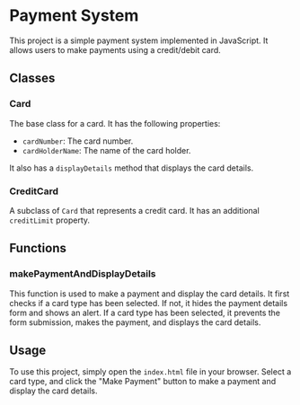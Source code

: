 # Payment System

This project is a simple payment system implemented in JavaScript. It allows users to make payments using a credit/debit card.

## Classes

### Card

The base class for a card. It has the following properties:

- `cardNumber`: The card number.
- `cardHolderName`: The name of the card holder.

It also has a `displayDetails` method that displays the card details.

### CreditCard

A subclass of `Card` that represents a credit card. It has an additional `creditLimit` property.

## Functions

### makePaymentAndDisplayDetails

This function is used to make a payment and display the card details. It first checks if a card type has been selected. If not, it hides the payment details form and shows an alert. If a card type has been selected, it prevents the form submission, makes the payment, and displays the card details.

## Usage

To use this project, simply open the `index.html` file in your browser. Select a card type, and click the "Make Payment" button to make a payment and display the card details.